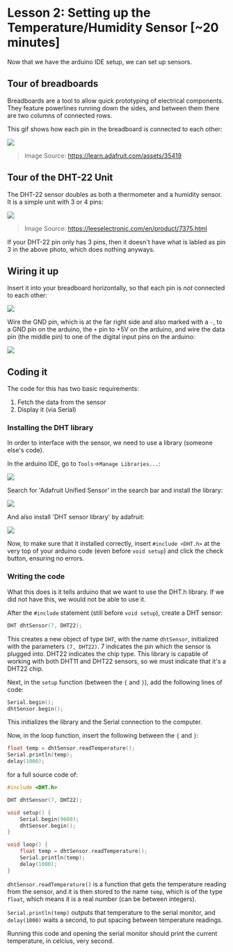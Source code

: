 # Lesson 2: Setting up the Temperature/Humidity Sensor [~20 minutes]

Now that we have the arduino IDE setup, we can set up sensors.

## Tour of breadboards

Breadboards are a tool to allow quick prototyping of electrical components.
They feature powerlines running down the sides, and between them there are
two columns of connected rows.

This gif shows how each pin in the breadboard is connected to each other:

![](images/BreadBoard.gif)
> Image Source: https://learn.adafruit.com/assets/35419

## Tour of the DHT-22 Unit


The DHT-22 sensor doubles as both a thermometer and a humidity sensor.
It is a simple unit with 3 or 4 pins:

![](images/DHT22.jpg)
> Image Source: https://leeselectronic.com/en/product/7375.html

If your DHT-22 pin only has 3 pins, then it doesn't have what is labled as
pin 3 in the above photo, which does nothing anyways.

## Wiring it up

Insert it into your breadboard horizontally, so that each pin is *not*
connected to each other:

![](images/DHT22BB.jpg)

Wire the GND pin, which is at the far right side and also marked
with a `-`, to a GND pin on the arduino, the `+` pin to +5V on the arduino,
and wire the data pin (the middle pin) to one of the digital input pins
on the arduino:

![](images/DHT22-wired.jpg)

## Coding it

The code for this has two basic requirements:

1. Fetch the data from the sensor
2. Display it (via Serial)

### Installing the DHT library

In order to interface with the sensor, we need to use a library
(someone else's code).

In the arduino IDE, go to `Tools`->`Manage Libraries...`:

![](images/ManageLibs.png)

Search for 'Adafruit Unified Sensor' in the search bar and install the library:

![](images/AdafruitUnified.png)

And also install 'DHT sensor library' by adafruit:

![](images/DHTLib.png)

Now, to make sure that it installed correctly, insert `#include <DHT.h>`
at the very top of your arduino code (even before `void setup`) and 
click the check button, ensuring no errors.

### Writing the code

What this does is it tells arduino that we want to use the DHT.h library.
If we did not have this, we would not be able to use it.

After the `#include` statement (still before `void setup`), create a DHT sensor:

```C++
DHT dhtSensor(7, DHT22);
```

This creates a new object of type `DHT`, with the name `dhtSensor`, initialized with
the parameters `(7, DHT22)`. 7 indicates the pin which the sensor is plugged into.
DHT22 indicates the chip type. This library is capable of working with both DHT11
and DHT22 sensors, so we must indicate that it's a DHT22 chip.

Next, in the `setup` function (between the `{` and `}`), add the following lines of code:

```C++
Serial.begin();
dhtSensor.begin();
```

This initializes the library and the Serial connection to the computer.

Now, in the loop function, insert the following between the `{` and `}`:

```C++
float temp = dhtSensor.readTemperature();
Serial.println(temp);
delay(1000);
```

for a full source code of:

```C++
#include <DHT.h>

DHT dhtSensor(7, DHT22);

void setup() {
    Serial.begin(9600);
    dhtSensor.begin();
}

void loop() {
    float temp = dhtSensor.readTemperature();
    Serial.println(temp);
    delay(1000);
}
```

`dhtSensor.readTemperature()` is a function that gets the
temperature reading from the sensor, and it is then stored to
the name `temp`, which is of the type `float`, which means
it is a real number (can be between integers).

`Serial.println(temp)` outputs that temperature to the serial monitor,
and `delay(1000)` waits a second, to put spacing between temperature readings.

Running this code and opening the serial monitor should print the current temperature,
in celcius, very second.
